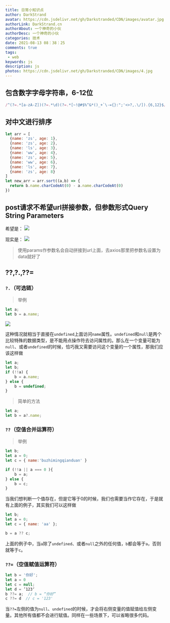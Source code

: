 ```yaml
---
title: 日常小知识点
author: DarkStrand
avatar: https://cdn.jsdelivr.net/gh/Darkstranded/CDN/images/avatar.jpg
authorLink: DarkStrand.cn
authorAbout: 一个神奇的小伙
authorDesc: 一个神奇的小伙
categories: 技术
date: 2021-08-13 08：38：25
comments: true
tags: 
 - web
keywords: js
description: js
photos: https://cdn.jsdelivr.net/gh/Darkstranded/CDN/images/4.jpg
---
```


## 包含数字字母字符串，6-12位
```javascript
/^(?=.*[a-zA-Z])(?=.*\d)(?=.*[~!@#$%^&*()_+`\-={}:";'<>?,.\/]).{6,12}$/
```

## 对中文进行排序
```javascript
let arr = [
  {name: 'zs', age: 1},
  {name: 'zs', age: 2},
  {name: 'ls', age: 3},
  {name: 'ww', age: 4},
  {name: 'zs', age: 5},
  {name: 'ww', age: 6},
  {name: 'ls', age: 7},
  {name: 'zs', age: 8}
]
let new_arr = arr.sort((a,b) => {
  return b.name.charCodeAt(0) - a.name.charCodeAt(0)
})
```

## post请求不希望url拼接参数，但参数形式Query String Parameters

希望是：
![](https://segmentfault.com/img/bVbAFBd)

现实是：
![](https://segmentfault.com/img/bVbAFBz)

> 使用params作参数名会自动拼接到url上面，去axios那里把参数名设置为data就好了



## ??,?.,??=

###  `?.`（可选链）

> 举例

```javascript
let a;
let b = a.name;
```

![](https://img-blog.csdnimg.cn/20210319202635609.png?x-oss-process=image/watermark,type_ZmFuZ3poZW5naGVpdGk,shadow_10,text_aHR0cHM6Ly9ibG9nLmNzZG4ubmV0L3l1bl9tYXN0ZXI=,size_16,color_FFFFFF,t_70)



这种情况就相当于直接在`undefined`上面访问`name`属性。`undefined`和`null`是两个比较特殊的数据类型，是不能用点操作符去访问属性的。那么在一个变量可能为`null`、或者`undefined`的时候，恰巧我又需要访问这个变量的一个属性，那我们应该这样做

```js
let a;
let b;
if (!!a) {
	b = a.name;
} else {
	b = undefined;
}
```

> 简单的方法

```js
let a;
let b = a?.name;
```



###  `??`（空值合并运算符）

> 举例

```js
let b;
let a = 0;
let c = { name:'buzhimingqianduan' }

if (!!a || a === 0 ){
	b = a;
} else {
	b = c;
}
```

当我们想判断一个值存在，但是它等于0的时候，我们也需要当作它存在，于是就有上面的例子，其实我们可以这样做

```js
let b;
let a = 0;
let c = { name: 'aa' };

b = a ?? c;
```

上面的例子中，当`a`除了`undefined`、或者`null`之外的任何值，`b`都会等于`a`，否则就等于`c`。



### `??=`（空值赋值运算符）

```js
let b = '你好';
let a = 0
let c = null;
let d = ’123‘
b ??= a;  // b = “你好”
c ??= d  // c = '123'

```

当`??=`左侧的值为`null`、`undefined`的时候，才会将右侧变量的值赋值给左侧变量。其他所有值都不会进行赋值。同样在一些场景下，可以省略很多代码。





